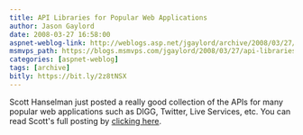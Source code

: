 ```yaml
---
title: API Libraries for Popular Web Applications
author: Jason Gaylord
date: 2008-03-27 16:58:00
aspnet-weblog-link: http://weblogs.asp.net/jgaylord/archive/2008/03/27/api-libraries-for-popular-web-applications.aspx
msmvps_path: https://blogs.msmvps.com/jgaylord/2008/03/27/api-libraries-for-popular-web-applications/
categories: [aspnet-weblog]
tags: [archive]
bitly: https://bit.ly/2z8tNSX
---
```


Scott Hanselman just posted a really good collection of the APIs for many popular web applications such as DIGG, Twitter, Live Services, etc. You can read Scott's full posting by [clicking here](http://www.hanselman.com/blog/TheWeeklySourceCode22CAndVBNETLibrariesToDiggFlickrFacebookYouTubeTwitterLiveServicesGoogleAndOtherWeb20APIs.aspx).